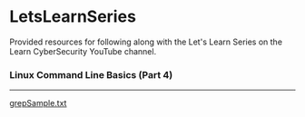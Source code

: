# LetsLearnSeries
Provided resources for following along with the Let's Learn Series on the Learn CyberSecurity YouTube channel.


### Linux Command Line Basics (Part 4)
-----
[grepSample.txt](https://github.com/TheComicGirl/LetsLearnSeries/blob/master/grepSample.txt)
